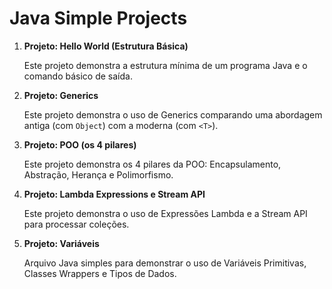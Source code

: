 # Java Simple Projects

1. **Projeto: Hello World (Estrutura Básica)**

   Este projeto demonstra a estrutura mínima de um programa Java e o comando básico de saída.

2. **Projeto: Generics**

   Este projeto demonstra o uso de Generics comparando uma abordagem antiga (com `Object`) com a moderna (com `<T>`).

3. **Projeto: POO (os 4 pilares)**

   Este projeto demonstra os 4 pilares da POO: Encapsulamento, Abstração, Herança e Polimorfismo.

4. **Projeto: Lambda Expressions e Stream API**

   Este projeto demonstra o uso de Expressões Lambda e a Stream API para processar coleções.

5. **Projeto: Variáveis**

   Arquivo Java simples para demonstrar o uso de Variáveis Primitivas, Classes Wrappers e Tipos de Dados.